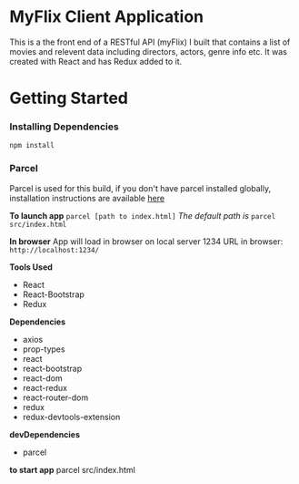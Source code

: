 # MyFlix Client Application
This is a the front end of a RESTful API (myFlix) I built that contains a list of movies and relevent data including directors, actors, genre info etc.  It was created with React and has Redux added to it.  


# Getting Started

### Installing Dependencies
 `npm install`

### Parcel
Parcel is used for this build, if you don't have parcel installed globally, installation instructions are available [here](https://parceljs.org/getting_started.html)

__To launch app__ 
`parcel [path to index.html]`
*The default path is*
`parcel src/index.html`

__In browser__
App will load in browser on local server 1234
URL in browser:
`http://localhost:1234/`


__Tools Used__
- React 
- React-Bootstrap 
- Redux

__Dependencies__ 
 - axios
 - prop-types
 - react 
 - react-bootstrap
 - react-dom
 - react-redux
 - react-router-dom
 - redux
 - redux-devtools-extension

 __devDependencies__
 - parcel

 __to start app__
 parcel src/index.html
 
